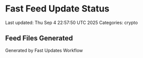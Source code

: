 # Fast Feed Update Status
Last updated: Thu Sep  4 22:57:50 UTC 2025
Categories: crypto

## Feed Files Generated

Generated by Fast Updates Workflow
